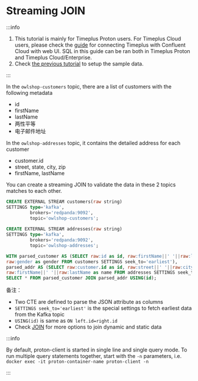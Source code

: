 # Streaming JOIN

:::info

1. This tutorial is mainly for Timeplus Proton users. For Timeplus Cloud users, please check the [guide](quickstart) for connecting Timeplus with Confluent Cloud with web UI. SQL in this guide can be ran both in Timeplus Proton and Timeplus Cloud/Enterprise.
2. Check [the previous tutorial](tutorial-sql-kafka) to setup the sample data.

:::

In the `owlshop-customers` topic, there are a list of customers with the following metadata

- id
- firstName
- lastName
- 两性平等
- 电子邮件地址

In the `owlshop-addresses` topic, it contains the detailed address for each customer

- customer.id
- street, state, city, zip
- firstName, lastName

You can create a streaming JOIN to validate the data in these 2 topics matches to each other.

```sql
CREATE EXTERNAL STREAM customers(raw string)
SETTINGS type='kafka', 
         brokers='redpanda:9092',
         topic='owlshop-customers';
         
CREATE EXTERNAL STREAM addresses(raw string)
SETTINGS type='kafka', 
         brokers='redpanda:9092',
         topic='owlshop-addresses';   

WITH parsed_customer AS (SELECT raw:id as id, raw:firstName||' '||raw:lastName as name, 
raw:gender as gender FROM customers SETTINGS seek_to='earliest'),
parsed_addr AS (SELECT raw:customer.id as id, raw:street||' '||raw:city as addr, 
raw:firstName||' '||raw:lastName as name FROM addresses SETTINGS seek_to='earliest')
SELECT * FROM parsed_customer JOIN parsed_addr USING(id);
```

备注：

- Two CTE are defined to parse the JSON attribute as columns
- `SETTINGS seek_to='earliest'` is the special settings to fetch earliest data from the Kafka topic
- `USING(id)` is same as `ON left.id=right.id`
- Check [JOIN](joins) for more options to join dynamic and static data

:::info

By default, proton-client is started in single line and single query mode. To run multiple query statements together, start with the `-n` parameters, i.e. `docker exec -it proton-container-name proton-client -n`

:::

